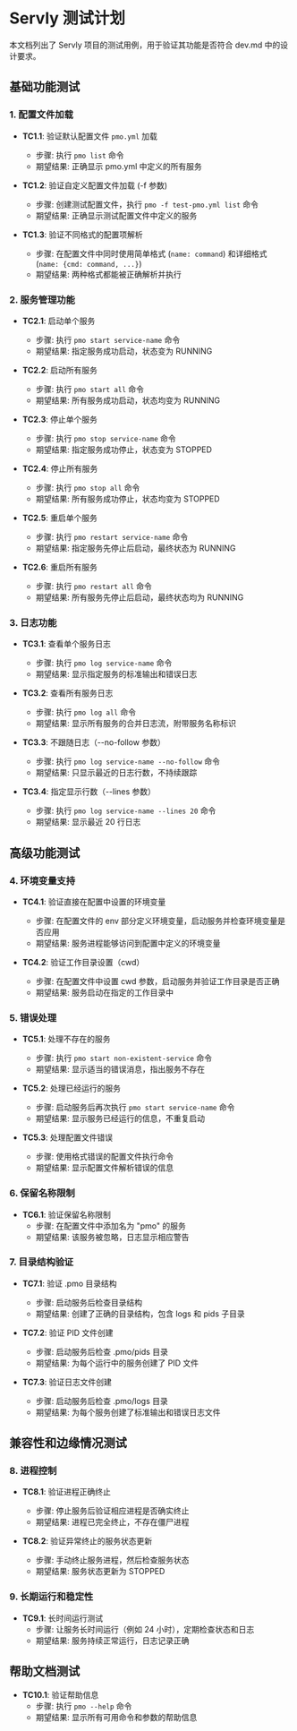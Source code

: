 # Servly 测试计划

本文档列出了 Servly 项目的测试用例，用于验证其功能是否符合 dev.md 中的设计要求。

## 基础功能测试

### 1. 配置文件加载

- **TC1.1**: 验证默认配置文件 `pmo.yml` 加载
  - 步骤: 执行 `pmo list` 命令
  - 期望结果: 正确显示 pmo.yml 中定义的所有服务

- **TC1.2**: 验证自定义配置文件加载 (-f 参数)
  - 步骤: 创建测试配置文件，执行 `pmo -f test-pmo.yml list` 命令
  - 期望结果: 正确显示测试配置文件中定义的服务

- **TC1.3**: 验证不同格式的配置项解析
  - 步骤: 在配置文件中同时使用简单格式 (`name: command`) 和详细格式 (`name: {cmd: command, ...}`)
  - 期望结果: 两种格式都能被正确解析并执行

### 2. 服务管理功能

- **TC2.1**: 启动单个服务
  - 步骤: 执行 `pmo start service-name` 命令
  - 期望结果: 指定服务成功启动，状态变为 RUNNING

- **TC2.2**: 启动所有服务
  - 步骤: 执行 `pmo start all` 命令
  - 期望结果: 所有服务成功启动，状态均变为 RUNNING

- **TC2.3**: 停止单个服务
  - 步骤: 执行 `pmo stop service-name` 命令
  - 期望结果: 指定服务成功停止，状态变为 STOPPED

- **TC2.4**: 停止所有服务
  - 步骤: 执行 `pmo stop all` 命令
  - 期望结果: 所有服务成功停止，状态均变为 STOPPED

- **TC2.5**: 重启单个服务
  - 步骤: 执行 `pmo restart service-name` 命令
  - 期望结果: 指定服务先停止后启动，最终状态为 RUNNING

- **TC2.6**: 重启所有服务
  - 步骤: 执行 `pmo restart all` 命令
  - 期望结果: 所有服务先停止后启动，最终状态均为 RUNNING

### 3. 日志功能

- **TC3.1**: 查看单个服务日志
  - 步骤: 执行 `pmo log service-name` 命令
  - 期望结果: 显示指定服务的标准输出和错误日志

- **TC3.2**: 查看所有服务日志
  - 步骤: 执行 `pmo log all` 命令
  - 期望结果: 显示所有服务的合并日志流，附带服务名称标识

- **TC3.3**: 不跟随日志（--no-follow 参数）
  - 步骤: 执行 `pmo log service-name --no-follow` 命令
  - 期望结果: 只显示最近的日志行数，不持续跟踪

- **TC3.4**: 指定显示行数（--lines 参数）
  - 步骤: 执行 `pmo log service-name --lines 20` 命令
  - 期望结果: 显示最近 20 行日志

## 高级功能测试

### 4. 环境变量支持

- **TC4.1**: 验证直接在配置中设置的环境变量
  - 步骤: 在配置文件的 env 部分定义环境变量，启动服务并检查环境变量是否应用
  - 期望结果: 服务进程能够访问到配置中定义的环境变量

- **TC4.2**: 验证工作目录设置（cwd）
  - 步骤: 在配置文件中设置 cwd 参数，启动服务并验证工作目录是否正确
  - 期望结果: 服务启动在指定的工作目录中

### 5. 错误处理

- **TC5.1**: 处理不存在的服务
  - 步骤: 执行 `pmo start non-existent-service` 命令
  - 期望结果: 显示适当的错误消息，指出服务不存在

- **TC5.2**: 处理已经运行的服务
  - 步骤: 启动服务后再次执行 `pmo start service-name` 命令
  - 期望结果: 显示服务已经运行的信息，不重复启动

- **TC5.3**: 处理配置文件错误
  - 步骤: 使用格式错误的配置文件执行命令
  - 期望结果: 显示配置文件解析错误的信息

### 6. 保留名称限制

- **TC6.1**: 验证保留名称限制
  - 步骤: 在配置文件中添加名为 "pmo" 的服务
  - 期望结果: 该服务被忽略，日志显示相应警告

### 7. 目录结构验证

- **TC7.1**: 验证 .pmo 目录结构
  - 步骤: 启动服务后检查目录结构
  - 期望结果: 创建了正确的目录结构，包含 logs 和 pids 子目录

- **TC7.2**: 验证 PID 文件创建
  - 步骤: 启动服务后检查 .pmo/pids 目录
  - 期望结果: 为每个运行中的服务创建了 PID 文件

- **TC7.3**: 验证日志文件创建
  - 步骤: 启动服务后检查 .pmo/logs 目录
  - 期望结果: 为每个服务创建了标准输出和错误日志文件

## 兼容性和边缘情况测试

### 8. 进程控制

- **TC8.1**: 验证进程正确终止
  - 步骤: 停止服务后验证相应进程是否确实终止
  - 期望结果: 进程已完全终止，不存在僵尸进程

- **TC8.2**: 验证异常终止的服务状态更新
  - 步骤: 手动终止服务进程，然后检查服务状态
  - 期望结果: 服务状态更新为 STOPPED

### 9. 长期运行和稳定性

- **TC9.1**: 长时间运行测试
  - 步骤: 让服务长时间运行（例如 24 小时），定期检查状态和日志
  - 期望结果: 服务持续正常运行，日志记录正确

## 帮助文档测试

- **TC10.1**: 验证帮助信息
  - 步骤: 执行 `pmo --help` 命令
  - 期望结果: 显示所有可用命令和参数的帮助信息